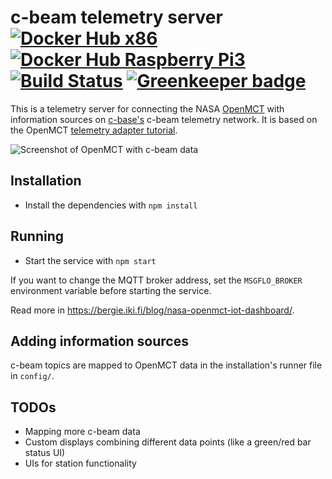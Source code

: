 c-beam telemetry server [![Docker Hub x86](https://img.shields.io/docker/pulls/cbase/cbeam-telemetry-server.svg)](https://hub.docker.com/r/cbase/cbeam-telemetry-server/) [![Docker Hub Raspberry Pi3](https://img.shields.io/docker/pulls/cbase/raspberrypi3-cbeam-telemetry-server.svg)](https://hub.docker.com/r/cbase/raspberrypi3-cbeam-telemetry-server/) [![Build Status](https://travis-ci.org/c-base/cbeam-telemetry-server.svg?branch=master)](https://travis-ci.org/c-base/cbeam-telemetry-server) [![Greenkeeper badge](https://badges.greenkeeper.io/c-base/cbeam-telemetry-server.svg)](https://greenkeeper.io/)
=======================

This is a telemetry server for connecting the NASA [OpenMCT](https://nasa.github.io/openmct/) with information sources on [c-base's](https://c-base.org/) c-beam telemetry network. It is based on the OpenMCT [telemetry adapter tutorial](http://nasa.github.io/openmct/docs/tutorials/#telemetry-adapter).

![Screenshot of OpenMCT with c-beam data](https://pbs.twimg.com/media/CotctAfXYAAKCh0.jpg)

## Installation

* Install the dependencies with `npm install`

## Running

* Start the service with `npm start`

If you want to change the MQTT broker address, set the `MSGFLO_BROKER` environment variable before starting the service.

Read more in <https://bergie.iki.fi/blog/nasa-openmct-iot-dashboard/>.

## Adding information sources

c-beam topics are mapped to OpenMCT data in the installation's runner file in `config/`.

## TODOs

* Mapping more c-beam data
* Custom displays combining different data points (like a green/red bar status UI)
* UIs for station functionality
